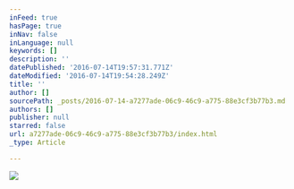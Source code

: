 ```yaml
---
inFeed: true
hasPage: true
inNav: false
inLanguage: null
keywords: []
description: ''
datePublished: '2016-07-14T19:57:31.771Z'
dateModified: '2016-07-14T19:54:28.249Z'
title: ''
author: []
sourcePath: _posts/2016-07-14-a7277ade-06c9-46c9-a775-88e3cf3b77b3.md
authors: []
publisher: null
starred: false
url: a7277ade-06c9-46c9-a775-88e3cf3b77b3/index.html
_type: Article

---
```

![](https://the-grid-user-content.s3-us-west-2.amazonaws.com/4cf5fbda-be3e-461e-afba-d1540b79b75e.jpg)